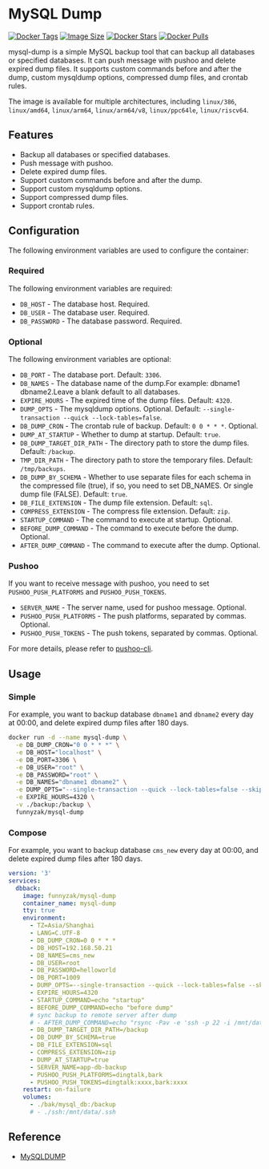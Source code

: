 # MySQL Dump

[![Docker Tags](https://img.shields.io/docker/v/funnyzak/mysql-dump?sort=semver&style=flat-square)](https://hub.docker.com/r/funnyzak/mysql-dump/)
[![Image Size](https://img.shields.io/docker/image-size/funnyzak/mysql-dump)](https://hub.docker.com/r/funnyzak/mysql-dump/)
[![Docker Stars](https://img.shields.io/docker/stars/funnyzak/mysql-dump.svg?style=flat-square)](https://hub.docker.com/r/funnyzak/mysql-dump/)
[![Docker Pulls](https://img.shields.io/docker/pulls/funnyzak/mysql-dump.svg?style=flat-square)](https://hub.docker.com/r/funnyzak/mysql-dump/)

mysql-dump is a simple MySQL backup tool that can backup all databases or specified databases. It can push message with pushoo and delete expired dump files. It supports custom commands before and after the dump, custom mysqldump options, compressed dump files, and crontab rules. 

The image is available for multiple architectures, including `linux/386`, `linux/amd64`, `linux/arm64`, `linux/arm64/v8`, `linux/ppc64le`, `linux/riscv64`.

## Features

- Backup all databases or specified databases.
- Push message with pushoo.
- Delete expired dump files.
- Support custom commands before and after the dump.
- Support custom mysqldump options.
- Support compressed dump files.
- Support crontab rules.

## Configuration

The following environment variables are used to configure the container:

### Required

The following environment variables are required:

- `DB_HOST` - The database host. Required.
- `DB_USER` - The database user. Required.
- `DB_PASSWORD` - The database password. Required.

### Optional

The following environment variables are optional:

- `DB_PORT` - The database port. Default: `3306`.
- `DB_NAMES` - The database name of the dump.For example: dbname1 dbname2.Leave a blank default to all databases.
- `EXPIRE_HOURS` - The expired time of the dump files. Default: `4320`.
- `DUMP_OPTS` - The mysqldump options. Optional. Default: `--single-transaction --quick --lock-tables=false`.
- `DB_DUMP_CRON` - The crontab rule of backup. Default: `0 0 * * *`. Optional.
- `DUMP_AT_STARTUP` - Whether to dump at startup. Default: `true`.
- `DB_DUMP_TARGET_DIR_PATH` - The directory path to store the dump files. Default: `/backup`.
- `TMP_DIR_PATH` - The directory path to store the temporary files. Default: `/tmp/backups`.
- `DB_DUMP_BY_SCHEMA` - Whether to use separate files for each schema in the compressed file (true), if so, you need to set DB_NAMES. Or single dump file (FALSE). Default: `true`.
- `DB_FILE_EXTENSION` - The dump file extension. Default: `sql`.
- `COMPRESS_EXTENSION` - The compress file extension. Default: `zip`.
- `STARTUP_COMMAND` - The command to execute at startup. Optional.
- `BEFORE_DUMP_COMMAND` - The command to execute before the dump. Optional.
- `AFTER_DUMP_COMMAND` - The command to execute after the dump. Optional.

### Pushoo

If you want to receive message with pushoo, you need to set `PUSHOO_PUSH_PLATFORMS` and `PUSHOO_PUSH_TOKENS`.

- `SERVER_NAME` - The server name, used for pushoo message. Optional.
- `PUSHOO_PUSH_PLATFORMS` - The push platforms, separated by commas. Optional.
- `PUSHOO_PUSH_TOKENS` - The push tokens, separated by commas. Optional.

For more details, please refer to [pushoo-cli](https://github.com/funnyzak/pushoo-cli).

## Usage

### Simple

For example, you want to backup database `dbname1` and `dbname2` every day at 00:00, and delete expired dump files after 180 days.

```bash
docker run -d --name mysql-dump \
  -e DB_DUMP_CRON="0 0 * * *" \
  -e DB_HOST="localhost" \
  -e DB_PORT=3306 \
  -e DB_USER="root" \
  -e DB_PASSWORD="root" \
  -e DB_NAMES="dbname1 dbname2" \
  -e DUMP_OPTS="--single-transaction --quick --lock-tables=false --skip-ssl" \
  -e EXPIRE_HOURS=4320 \
  -v ./backup:/backup \
  funnyzak/mysql-dump
```

### Compose

For example, you want to backup database `cms_new` every day at 00:00, and delete expired dump files after 180 days.

```yaml
version: '3'
services:
  dbback:
    image: funnyzak/mysql-dump
    container_name: mysql-dump
    tty: true
    environment:
      - TZ=Asia/Shanghai
      - LANG=C.UTF-8
      - DB_DUMP_CRON=0 0 * * *
      - DB_HOST=192.168.50.21
      - DB_NAMES=cms_new
      - DB_USER=root
      - DB_PASSWORD=helloworld
      - DB_PORT=1009
      - DUMP_OPTS=--single-transaction --quick --lock-tables=false --skip-ssl
      - EXPIRE_HOURS=4320
      - STARTUP_COMMAND=echo "startup"
      - BEFORE_DUMP_COMMAND=echo "before dump"
      # sync backup to remote server after dump
      # - AFTER_DUMP_COMMAND=echo "rsync -Pav -e 'ssh -p 22 -i /mnt/data/.ssh/id_rsa' /back root@hostaddress:/mnt/backup"
      - DB_DUMP_TARGET_DIR_PATH=/backup
      - DB_DUMP_BY_SCHEMA=true
      - DB_FILE_EXTENSION=sql
      - COMPRESS_EXTENSION=zip
      - DUMP_AT_STARTUP=true
      - SERVER_NAME=app-db-backup
      - PUSHOO_PUSH_PLATFORMS=dingtalk,bark
      - PUSHOO_PUSH_TOKENS=dingtalk:xxxx,bark:xxxx
    restart: on-failure
    volumes:
      - ./bak/mysql_db:/backup
      # - ./ssh:/mnt/data/.ssh
```

## Reference

- [MySQLDUMP](https://dev.mysql.com/doc/refman/5.7/en/mysqldump.html)